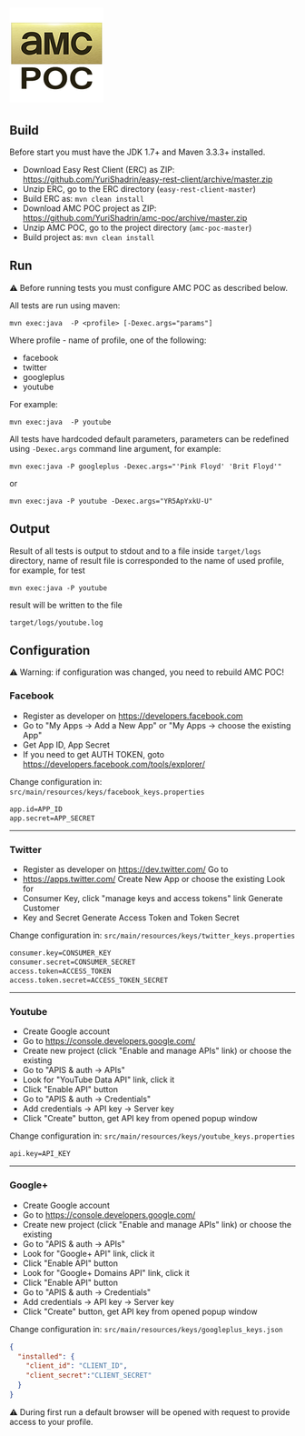 # ![](https://github.com/YuriShadrin/amc-poc/blob/master/src/main/resources/amcpoc.png)

## Build
Before start you must have the JDK 1.7+ and Maven 3.3.3+ installed.

* Download Easy Rest Client (ERC) as ZIP: https://github.com/YuriShadrin/easy-rest-client/archive/master.zip
* Unzip ERC, go to the ERC directory (```easy-rest-client-master```)
* Build ERC as: ```mvn clean install```
* Download AMC POC project as ZIP: https://github.com/YuriShadrin/amc-poc/archive/master.zip
* Unzip AMC POC, go to the project directory (```amc-poc-master```)
* Build project as: ```mvn clean install```

## Run
:warning: Before running tests you must configure AMC POC as described below.

All tests are run using maven:
```
mvn exec:java  -P <profile> [-Dexec.args="params"]
```

Where profile - name of profile, one of the following:
* facebook
* twitter
* googleplus
* youtube

For example:
```
mvn exec:java  -P youtube
```

All tests have hardcoded default parameters, parameters can be redefined using ```-Dexec.args``` command line argument, for example:
```
mvn exec:java -P googleplus -Dexec.args="'Pink Floyd' 'Brit Floyd'"
```
or
```
mvn exec:java -P youtube -Dexec.args="YR5ApYxkU-U"
```

## Output
Result of all tests is output to stdout and to a file inside ```target/logs``` directory, name of result file is corresponded to the name of used profile, for example, for test
```
mvn exec:java -P youtube
```
result will be written to the file
```
target/logs/youtube.log
```


## Configuration

:warning: Warning: if configuration was changed, you need to rebuild AMC POC!

### Facebook
* Register as developer on https://developers.facebook.com
* Go to "My Apps -> Add a New App" or "My Apps -> choose the existing App" 
* Get App ID, App Secret
* If you need to get AUTH TOKEN, goto https://developers.facebook.com/tools/explorer/

Change configuration in: ```src/main/resources/keys/facebook_keys.properties```
```properties
app.id=APP_ID
app.secret=APP_SECRET
```

--------------- 

### Twitter
* Register as developer on https://dev.twitter.com/ Go to
* https://apps.twitter.com/ Create New App or choose the existing Look for
* Consumer Key, click "manage keys and access tokens" link Generate Customer
* Key and Secret Generate Access Token and Token Secret

Change configuration in: ```src/main/resources/keys/twitter_keys.properties```
```properties
consumer.key=CONSUMER_KEY
consumer.secret=CONSUMER_SECRET
access.token=ACCESS_TOKEN
access.token.secret=ACCESS_TOKEN_SECRET
```

--------------- 

### Youtube
* Create Google account
* Go to https://console.developers.google.com/
* Create new project (click "Enable and manage APIs" link) or choose the existing
* Go to "APIS & auth -> APIs"
* Look for "YouTube Data API" link, click it
* Click "Enable API" button 
* Go to "APIS & auth -> Credentials"
* Add credentials -> API key -> Server key
* Click "Create" button, get API key from opened popup window  

Change configuration in: ```src/main/resources/keys/youtube_keys.properties```
```properties
api.key=API_KEY
```

--------------- 

### Google+
* Create Google account
* Go to https://console.developers.google.com/
* Create new project (click "Enable and manage APIs" link) or choose the existing
* Go to "APIS & auth -> APIs"
* Look for "Google+ API" link, click it
* Click "Enable API" button 
* Look for "Google+ Domains API" link, click it
* Click "Enable API" button 
* Go to "APIS & auth -> Credentials"
* Add credentials -> API key -> Server key
* Click "Create" button, get API key from opened popup window  

Change configuration in: ```src/main/resources/keys/googleplus_keys.json```
```json
{
  "installed": {
    "client_id": "CLIENT_ID",
    "client_secret":"CLIENT_SECRET"
  }
}
```

:warning: During first run a default browser will be opened with request to provide access to your profile.


